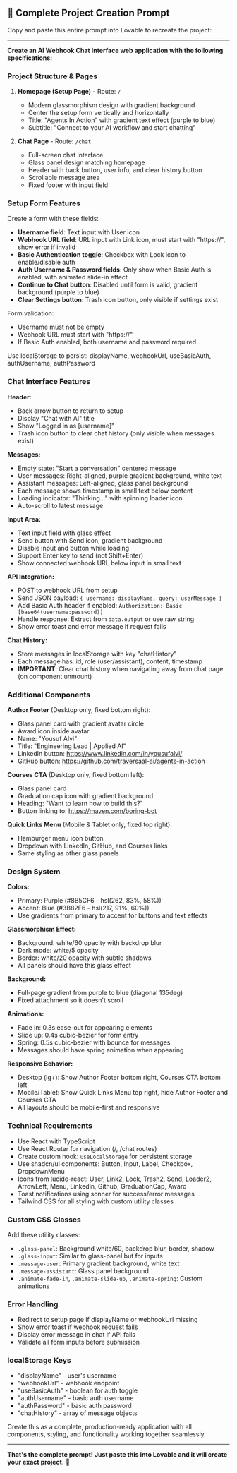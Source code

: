 ## 🎯 Complete Project Creation Prompt

Copy and paste this entire prompt into Lovable to recreate the project:

---

**Create an AI Webhook Chat Interface web application with the following specifications:**

### Project Structure & Pages

1. **Homepage (Setup Page)** - Route: `/`

   - Modern glassmorphism design with gradient background
   - Center the setup form vertically and horizontally
   - Title: "Agents In Action" with gradient text effect (purple to blue)
   - Subtitle: "Connect to your AI workflow and start chatting"

2. **Chat Page** - Route: `/chat`
   - Full-screen chat interface
   - Glass panel design matching homepage
   - Header with back button, user info, and clear history button
   - Scrollable message area
   - Fixed footer with input field

### Setup Form Features

Create a form with these fields:

- **Username field**: Text input with User icon
- **Webhook URL field**: URL input with Link icon, must start with "https://", show error if invalid
- **Basic Authentication toggle**: Checkbox with Lock icon to enable/disable auth
- **Auth Username & Password fields**: Only show when Basic Auth is enabled, with animated slide-in effect
- **Continue to Chat button**: Disabled until form is valid, gradient background (purple to blue)
- **Clear Settings button**: Trash icon button, only visible if settings exist

Form validation:

- Username must not be empty
- Webhook URL must start with "https://"
- If Basic Auth enabled, both username and password required

Use localStorage to persist: displayName, webhookUrl, useBasicAuth, authUsername, authPassword

### Chat Interface Features

**Header:**

- Back arrow button to return to setup
- Display "Chat with AI" title
- Show "Logged in as [username]"
- Trash icon button to clear chat history (only visible when messages exist)

**Messages:**

- Empty state: "Start a conversation" centered message
- User messages: Right-aligned, purple gradient background, white text
- Assistant messages: Left-aligned, glass panel background
- Each message shows timestamp in small text below content
- Loading indicator: "Thinking..." with spinning loader icon
- Auto-scroll to latest message

**Input Area:**

- Text input field with glass effect
- Send button with Send icon, gradient background
- Disable input and button while loading
- Support Enter key to send (not Shift+Enter)
- Show connected webhook URL below input in small text

**API Integration:**

- POST to webhook URL from setup
- Send JSON payload: `{ username: displayName, query: userMessage }`
- Add Basic Auth header if enabled: `Authorization: Basic [base64(username:password)]`
- Handle response: Extract from `data.output` or use raw string
- Show error toast and error message if request fails

**Chat History:**

- Store messages in localStorage with key "chatHistory"
- Each message has: id, role (user/assistant), content, timestamp
- **IMPORTANT**: Clear chat history when navigating away from chat page (on component unmount)

### Additional Components

**Author Footer** (Desktop only, fixed bottom right):

- Glass panel card with gradient avatar circle
- Award icon inside avatar
- Name: "Yousuf Alvi"
- Title: "Engineering Lead | Applied AI"
- LinkedIn button: https://www.linkedin.com/in/yousufalvi/
- GitHub button: https://github.com/traversaal-ai/agents-in-action

**Courses CTA** (Desktop only, fixed bottom left):

- Glass panel card
- Graduation cap icon with gradient background
- Heading: "Want to learn how to build this?"
- Button linking to: https://maven.com/boring-bot

**Quick Links Menu** (Mobile & Tablet only, fixed top right):

- Hamburger menu icon button
- Dropdown with LinkedIn, GitHub, and Courses links
- Same styling as other glass panels

### Design System

**Colors:**

- Primary: Purple (#8B5CF6 - hsl(262, 83%, 58%))
- Accent: Blue (#3B82F6 - hsl(217, 91%, 60%))
- Use gradients from primary to accent for buttons and text effects

**Glassmorphism Effect:**

- Background: white/60 opacity with backdrop blur
- Dark mode: white/5 opacity
- Border: white/20 opacity with subtle shadows
- All panels should have this glass effect

**Background:**

- Full-page gradient from purple to blue (diagonal 135deg)
- Fixed attachment so it doesn't scroll

**Animations:**

- Fade in: 0.3s ease-out for appearing elements
- Slide up: 0.4s cubic-bezier for form entry
- Spring: 0.5s cubic-bezier with bounce for messages
- Messages should have spring animation when appearing

**Responsive Behavior:**

- Desktop (lg+): Show Author Footer bottom right, Courses CTA bottom left
- Mobile/Tablet: Show Quick Links Menu top right, hide Author Footer and Courses CTA
- All layouts should be mobile-first and responsive

### Technical Requirements

- Use React with TypeScript
- Use React Router for navigation (/, /chat routes)
- Create custom hook: `useLocalStorage` for persistent storage
- Use shadcn/ui components: Button, Input, Label, Checkbox, DropdownMenu
- Icons from lucide-react: User, Link2, Lock, Trash2, Send, Loader2, ArrowLeft, Menu, Linkedin, Github, GraduationCap, Award
- Toast notifications using sonner for success/error messages
- Tailwind CSS for all styling with custom utility classes

### Custom CSS Classes

Add these utility classes:

- `.glass-panel`: Background white/60, backdrop blur, border, shadow
- `.glass-input`: Similar to glass-panel but for inputs
- `.message-user`: Primary gradient background, white text
- `.message-assistant`: Glass panel background
- `.animate-fade-in`, `.animate-slide-up`, `.animate-spring`: Custom animations

### Error Handling

- Redirect to setup page if displayName or webhookUrl missing
- Show error toast if webhook request fails
- Display error message in chat if API fails
- Validate all form inputs before submission

### localStorage Keys

- "displayName" - user's username
- "webhookUrl" - webhook endpoint
- "useBasicAuth" - boolean for auth toggle
- "authUsername" - basic auth username
- "authPassword" - basic auth password
- "chatHistory" - array of message objects

Create this as a complete, production-ready application with all components, styling, and functionality working together seamlessly.

---

**That's the complete prompt! Just paste this into Lovable and it will create your exact project.** 🚀
